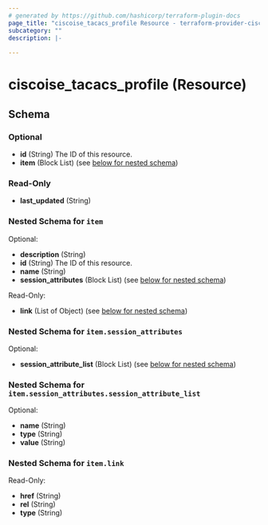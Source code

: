 ```yaml
---
# generated by https://github.com/hashicorp/terraform-plugin-docs
page_title: "ciscoise_tacacs_profile Resource - terraform-provider-ciscoise"
subcategory: ""
description: |-
  
---
```


# ciscoise_tacacs_profile (Resource)





<!-- schema generated by tfplugindocs -->
## Schema

### Optional

- **id** (String) The ID of this resource.
- **item** (Block List) (see [below for nested schema](#nestedblock--item))

### Read-Only

- **last_updated** (String)

<a id="nestedblock--item"></a>
### Nested Schema for `item`

Optional:

- **description** (String)
- **id** (String) The ID of this resource.
- **name** (String)
- **session_attributes** (Block List) (see [below for nested schema](#nestedblock--item--session_attributes))

Read-Only:

- **link** (List of Object) (see [below for nested schema](#nestedatt--item--link))

<a id="nestedblock--item--session_attributes"></a>
### Nested Schema for `item.session_attributes`

Optional:

- **session_attribute_list** (Block List) (see [below for nested schema](#nestedblock--item--session_attributes--session_attribute_list))

<a id="nestedblock--item--session_attributes--session_attribute_list"></a>
### Nested Schema for `item.session_attributes.session_attribute_list`

Optional:

- **name** (String)
- **type** (String)
- **value** (String)



<a id="nestedatt--item--link"></a>
### Nested Schema for `item.link`

Read-Only:

- **href** (String)
- **rel** (String)
- **type** (String)


